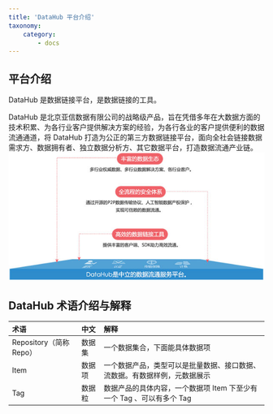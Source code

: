 ```yaml
---
title: 'DataHub 平台介绍'
taxonomy:
    category:
        - docs
---
```


## 平台介绍
DataHub 是数据链接平台，是数据链接的工具。

DataHub 是北京亚信数据有限公司的战略级产品，旨在凭借多年在大数据方面的技术积累、为各行业客户提供解决方案的经验，为各行各业的客户提供便利的数据流通通道，将 DataHub 打造为公正的第三方数据链接平台，面向全社会链接数据需求方、数据拥有者、独立数据分析方、其它数据平台，打造数据流通产业链。
![](dataHub.jpg)

## DataHub 术语介绍与解释

| 术语        | 中文            |解释           | 
| :----------| :----------     |:----------  |
| Repository（简称Repo）| 数据集 |一个数据集合，下面能具体数据项|
| Item       |数据项            |一个数据产品，类型可以是批量数据、接口数据、流数据。有数据样例，元数据展示|
| Tag        |数据粒            |数据产品的具体内容，一个数据项 Item 下至少有一个 Tag 、可以有多个 Tag |
